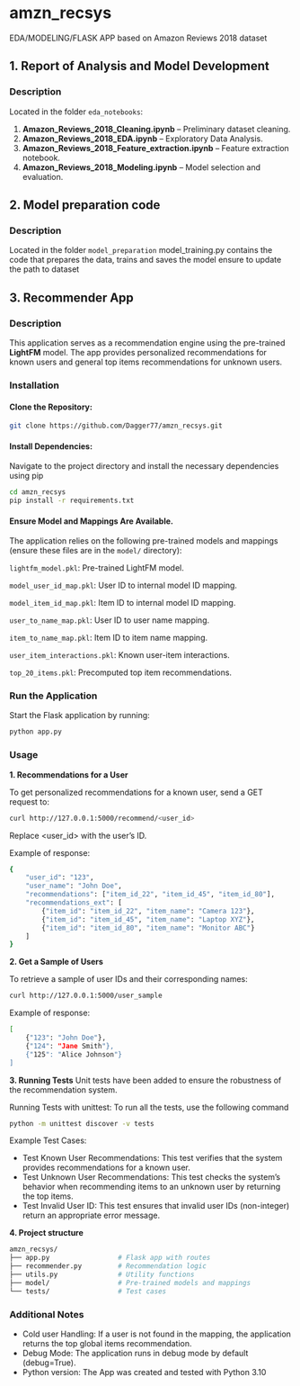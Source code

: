 # amzn_recsys
EDA/MODELING/FLASK APP based on Amazon Reviews 2018 dataset

## 1. Report of Analysis and Model Development

### Description
Located in the folder `eda_notebooks`:
1. **Amazon_Reviews_2018_Cleaning.ipynb** – Preliminary dataset cleaning.
2. **Amazon_Reviews_2018_EDA.ipynb** – Exploratory Data Analysis.
3. **Amazon_Reviews_2018_Feature_extraction.ipynb** – Feature extraction notebook.
4. **Amazon_Reviews_2018_Modeling.ipynb** – Model selection and evaluation.

## 2. Model preparation code
### Description
Located in the folder `model_preparation`
model_training.py contains the code that prepares the data, trains and saves the model
ensure to update the path to dataset

## 3. Recommender App

### Description
This application serves as a recommendation engine using the pre-trained **LightFM** model. The app provides personalized recommendations for known users and general top items recommendations for unknown users.

### Installation

#### Clone the Repository:
```bash
git clone https://github.com/Dagger77/amzn_recsys.git
```

#### Install Dependencies: 
Navigate to the project directory and install the necessary dependencies using pip
```bash
cd amzn_recsys
pip install -r requirements.txt
```

#### Ensure Model and Mappings Are Available.
The application relies on the following pre-trained models and mappings (ensure these files are in the `model/` directory):

`lightfm_model.pkl`: Pre-trained LightFM model.

`model_user_id_map.pkl`: User ID to internal model ID mapping.

`model_item_id_map.pkl`: Item ID to internal model ID mapping.

`user_to_name_map.pkl`: User ID to user name mapping.

`item_to_name_map.pkl`: Item ID to item name mapping.

`user_item_interactions.pkl`: Known user-item interactions.

`top_20_items.pkl`: Precomputed top item recommendations.


### Run the Application
Start the Flask application by running:
```bash
python app.py
```

### Usage
**1. Recommendations for a User**
   
To get personalized recommendations for a known user, send a GET request to:
```bash
curl http://127.0.0.1:5000/recommend/<user_id>
```
Replace <user_id> with the user’s ID.

Example of response:
```bash
{
    "user_id": "123",
    "user_name": "John Doe",
    "recommendations": ["item_id_22", "item_id_45", "item_id_80"],
    "recommendations_ext": [
        {"item_id": "item_id_22", "item_name": "Camera 123"},
        {"item_id": "item_id_45", "item_name": "Laptop XYZ"},
        {"item_id": "item_id_80", "item_name": "Monitor ABC"}
    ]
}
```
**2. Get a Sample of Users**

To retrieve a sample of user IDs and their corresponding names:
```bash
curl http://127.0.0.1:5000/user_sample
```
Example of response:
```bash
[
    {"123": "John Doe"},
    {"124": "Jane Smith"},
    {"125": "Alice Johnson"}
]
```
**3. Running Tests**
Unit tests have been added to ensure the robustness of the recommendation system.

Running Tests with unittest:
To run all the tests, use the following command
```bash
python -m unittest discover -v tests
```
Example Test Cases:
* Test Known User Recommendations:
This test verifies that the system provides recommendations for a known user.
* Test Unknown User Recommendations:
This test checks the system’s behavior when recommending items to an unknown user by returning the top items.
* Test Invalid User ID:
This test ensures that invalid user IDs (non-integer) return an appropriate error message.

**4. Project structure**
```bash
amzn_recsys/
├── app.py                 # Flask app with routes
├── recommender.py         # Recommendation logic 
├── utils.py               # Utility functions 
├── model/                 # Pre-trained models and mappings
└── tests/                 # Test cases
```

### Additional Notes
* Cold user Handling: If a user is not found in the mapping, the application returns the top global items recommendation.
* Debug Mode: The application runs in debug mode by default (debug=True).
* Python version: The App was created and tested with Python 3.10
